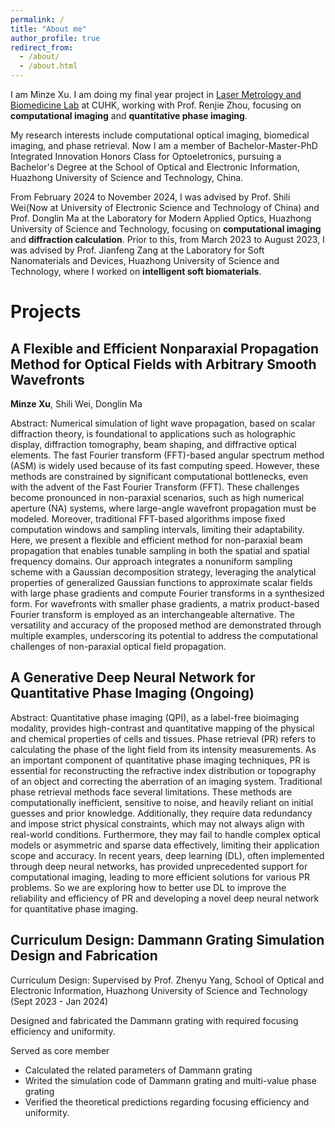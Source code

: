 ```yaml
---
permalink: /
title: "About me"
author_profile: true
redirect_from: 
  - /about/
  - /about.html
---
```


I am Minze Xu. I am doing my final year project in [Laser Metrology and Biomedicine Lab](https://www.renjiezhou.com/) at CUHK, working with Prof. Renjie Zhou, focusing on **computational imaging** and **quantitative phase imaging**. 

My research interests include computational optical imaging, biomedical imaging, and phase retrieval. Now I am a member of Bachelor-Master-PhD Integrated Innovation Honors Class for Optoeletronics, pursuing a Bachelor's Degree at the School of Optical and Electronic Information, Huazhong University of Science and Technology, China.

From February 2024 to November 2024, I was advised by Prof. Shili Wei(Now at University of Electronic Science and Technology of China) and Prof. Donglin Ma at the Laboratory for Modern Applied Optics, Huazhong University of Science and Technology, focusing on **computational imaging** and **diffraction calculation**. Prior to this, from March 2023 to August 2023, I was advised by Prof. Jianfeng Zang at the Laboratory for Soft Nanomaterials and Devices, Huazhong University of Science and Technology, where I worked on **intelligent soft biomaterials**.

Projects
======

A Flexible and Efficient Nonparaxial Propagation Method for Optical Fields with Arbitrary Smooth Wavefronts
------
**Minze Xu**, Shili Wei, Donglin Ma

Abstract: Numerical simulation of light wave propagation, based on scalar diffraction theory, is foundational to applications such as holographic display, diffraction tomography, beam shaping, and diffractive optical elements. The fast Fourier transform (FFT)-based angular spectrum method (ASM) is widely used because of its fast computing speed. However, these methods are constrained by significant computational bottlenecks, even with the advent of the Fast Fourier Transform (FFT). These challenges become pronounced in non-paraxial scenarios, such as high numerical aperture (NA) systems, where large-angle wavefront propagation must be modeled. Moreover, traditional FFT-based algorithms impose fixed computation windows and sampling intervals, limiting their adaptability. Here, we present a flexible and efficient method for non-paraxial beam propagation that enables tunable sampling in both the spatial and spatial frequency domains. Our approach integrates a nonuniform sampling scheme with a Gaussian decomposition strategy, leveraging the analytical properties of generalized Gaussian functions to approximate scalar fields with large phase gradients and compute Fourier transforms in a synthesized form. For wavefronts with smaller phase gradients, a matrix product-based Fourier transform is employed as an interchangeable alternative. The versatility and accuracy of the proposed method are demonstrated through multiple examples, underscoring its potential to address the computational challenges of non-paraxial optical field propagation.

A Generative Deep Neural Network for Quantitative Phase Imaging (Ongoing)
------

Abstract: Quantitative phase imaging (QPI), as a label-free bioimaging modality, provides high-contrast and quantitative mapping of the physical and chemical properties of cells and tissues. Phase retrieval (PR) refers to calculating the phase of the light field from its intensity measurements. As an important component of quantitative phase imaging techniques, PR is essential for reconstructing the refractive index distribution or topography of an object and correcting the aberration of an imaging system. Traditional phase retrieval methods face several limitations. These methods are computationally inefficient, sensitive to noise, and heavily reliant on initial guesses and prior knowledge. Additionally, they require data redundancy and impose strict physical constraints, which may not always align with real-world conditions. Furthermore, they may fail to handle complex optical models or asymmetric and sparse data effectively, limiting their application scope and accuracy. In recent years, deep learning (DL), often implemented through deep neural networks, has provided unprecedented support for computational imaging, leading to more efficient solutions for various PR problems. So we are exploring how to better use DL to improve the reliability and efficiency of PR and developing a novel deep neural network for quantitative phase imaging. 




Curriculum Design: Dammann Grating Simulation Design and Fabrication
------
Curriculum Design: Supervised by Prof. Zhenyu Yang, School of Optical and Electronic Information, Huazhong University of Science and Technology (Sept 2023 - Jan 2024)

Designed and fabricated the Dammann grating with required focusing efficiency and uniformity.

Served as core member

- Calculated the related parameters of Dammann grating  
- Writed the simulation code of Dammann grating and multi-value phase grating
- Verified the theoretical predictions regarding focusing efficiency and uniformity.

